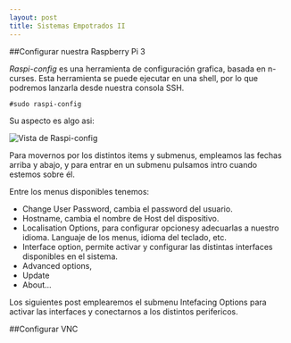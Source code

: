 ```yaml
---
layout: post
title: Sistemas Empotrados II
---
```


##Configurar nuestra Raspberry Pi 3

*Raspi-config* es una herramienta de configuración grafica, basada en n-curses. Esta herramienta se puede ejecutar en una shell, por lo que podremos lanzarla desde nuestra consola SSH. 

```shell
#sudo raspi-config
```

Su aspecto es algo asi:

![Vista de Raspi-config](https://ingenierong.github.io/images/raspi-config_mainMenu.png)

Para movernos por los distintos items y submenus, empleamos las fechas arriba y abajo, y para entrar en un submenu pulsamos intro cuando estemos sobre él.


Entre los menus disponibles tenemos:
* Change User Password, cambia el password del usuario.
* Hostname, cambia el nombre de Host del dispositivo.
* Localisation Options, para configurar opcionesy adecuarlas a nuestro idioma. Languaje de los menus, idioma del teclado, etc.
* Interface option, permite activar y configurar las distintas interfaces disponibles en el sistema.
* Advanced options,
* Update
* About...


Los siguientes post emplearemos el submenu Intefacing Options para activar las interfaces y conectarnos a los distintos perifericos.

##Configurar VNC

[raspbian_web]: https://www.raspberrypi.org/downloads/raspbian/




